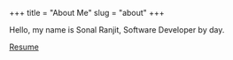 +++
title = "About Me"
slug = "about"
+++

Hello, my name is Sonal Ranjit, Software Developer by day.

[Resume](/files/sonal_ranjit_resume.pdf)
